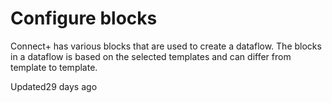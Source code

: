 # Configure blocks

Connect+ has various blocks that are used to create a dataflow. The blocks in a dataflow is based on the selected templates and can differ from template to template.

Updated29 days ago